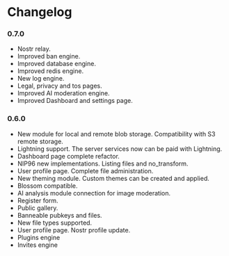 # Changelog 

### 0.7.0

- Nostr relay.
- Improved ban engine.
- Improved database engine.
- Improved redis engine.
- New log engine.
- Legal, privacy and tos pages.
- Improved AI moderation engine.
- Improved Dashboard and settings page.

### 0.6.0

- New module for local and remote blob storage. Compatibility with S3 remote storage.
- Lightning support. The server services now can be paid with Lightning.
- Dashboard page complete refactor.
- NIP96 new implementations. Listing files and no_transform.
- User profile page. Complete file administration.
- New theming module. Custom themes can be created and applied.
- Blossom compatible.
- AI analysis module connection for image moderation.
- Register form.
- Public gallery.
- Banneable pubkeys and files.
- New file types supported.
- User profile page. Nostr profile update.
- Plugins engine
- Invites engine


